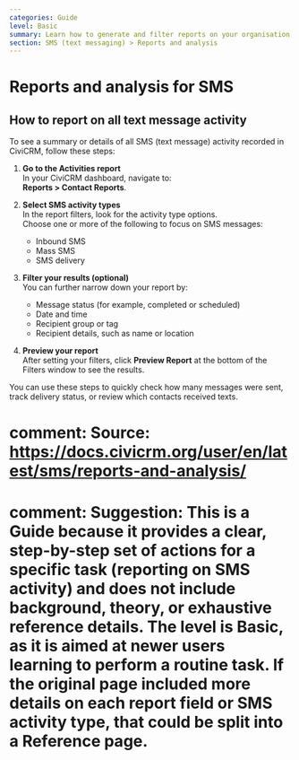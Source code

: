 ```yaml
---
categories: Guide
level: Basic
summary: Learn how to generate and filter reports on your organisation’s SMS (text message) activity in CiviCRM.
section: SMS (text messaging) > Reports and analysis
---
```


# Reports and analysis for SMS

## How to report on all text message activity

To see a summary or details of all SMS (text message) activity recorded in CiviCRM, follow these steps:

1. **Go to the Activities report**  
   In your CiviCRM dashboard, navigate to:  
   **Reports > Contact Reports**.

2. **Select SMS activity types**  
   In the report filters, look for the activity type options.  
   Choose one or more of the following to focus on SMS messages:
   - Inbound SMS
   - Mass SMS
   - SMS delivery

3. **Filter your results (optional)**  
   You can further narrow down your report by:
   - Message status (for example, completed or scheduled)
   - Date and time
   - Recipient group or tag
   - Recipient details, such as name or location

4. **Preview your report**  
   After setting your filters, click **Preview Report** at the bottom of the Filters window to see the results.

You can use these steps to quickly check how many messages were sent, track delivery status, or review which contacts received texts.

# comment: Source: https://docs.civicrm.org/user/en/latest/sms/reports-and-analysis/
# comment: Suggestion: This is a Guide because it provides a clear, step-by-step set of actions for a specific task (reporting on SMS activity) and does not include background, theory, or exhaustive reference details. The level is Basic, as it is aimed at newer users learning to perform a routine task. If the original page included more details on each report field or SMS activity type, that could be split into a Reference page.